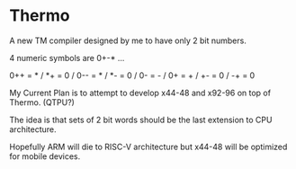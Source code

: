 # Thermo

A new TM compiler designed by me to have only 2 bit numbers.

4 numeric symbols are 0+-* ...

0++ = * / *+ = 0 / 0-- = * / *- = 0 / 0- = - / 0+ = + / +- = 0 / -+ = 0

My Current Plan is to attempt to develop x44-48 and x92-96 on top of Thermo. (QTPU?)

The idea is that sets of 2 bit words should be the last extension to CPU architecture.

Hopefully ARM will die to RISC-V architecture but x44-48 will be optimized for mobile devices.
